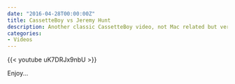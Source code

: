 ```yaml
---
date: "2016-04-28T00:00:00Z"
title: CassetteBoy vs Jeremy Hunt
description: Another classic CassetteBoy video, not Mac related but very topical for any UK residents at the moment.
categories:
- Videos
---
```

{{< youtube uK7DRJx9nbU >}}

Enjoy...

